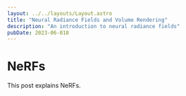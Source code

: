 ```yaml
---
layout: ../../layouts/Layout.astro
title: "Neural Radiance Fields and Volume Rendering"
description: "An introduction to neural radiance fields"
pubDate: 2023-06-018
---
```


# NeRFs

This post explains NeRFs.
